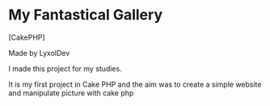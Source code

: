 # My Fantastical Gallery
[CakePHP]

Made by LyxolDev

I made this project for my studies.

It is my first project in Cake PHP and the aim was to create a simple website and manipulate picture with cake php